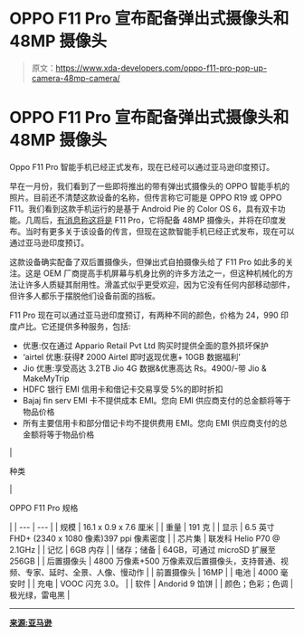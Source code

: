 # OPPO F11 Pro 宣布配备弹出式摄像头和 48MP 摄像头

> 原文：<https://www.xda-developers.com/oppo-f11-pro-pop-up-camera-48mp-camera/>

# OPPO F11 Pro 宣布配备弹出式摄像头和 48MP 摄像头

Oppo F11 Pro 智能手机已经正式发布，现在已经可以通过亚马逊印度预订。

早在一月份，我们看到了一些即将推出的带有弹出式摄像头的 OPPO 智能手机的照片。目前还不清楚这款设备的名称，但传言称它可能是 OPPO R19 或 OPPO F11。我们看到这款手机运行的是基于 Android Pie 的 Color OS 6，具有双卡功能。几周后，[有消息称这将是](https://www.xda-developers.com/oppo-f11-pro-india-48mp-camera/) F11 Pro，它将配备 48MP 摄像头，并将在印度发布。当时有更多关于该设备的传言，但现在这款智能手机已经正式发布，现在可以通过亚马逊印度预订。

这款设备确实配备了双后置摄像头，但弹出式自拍摄像头给了 F11 Pro 如此多的关注。这是 OEM 厂商提高手机屏幕与机身比例的许多方法之一，但这种机械化的方法让许多人质疑其耐用性。滑盖式似乎更受欢迎，因为它没有任何内部移动部件，但许多人都乐于摆脱他们设备前面的挡板。

F11 Pro 现在可以通过亚马逊印度预订，有两种不同的颜色，价格为 24，990 印度卢比。它还提供多种服务，包括:

*   优惠:仅在通过 Appario Retail Pvt Ltd 购买时提供全面的意外损坏保护
*   ‘airtel 优惠:获得₹ 2000 Airtel 即时返现优惠+ 10GB 数据福利’
*   Jio 优惠:享受高达 3.2TB Jio 4G 数据&优惠高达 Rs。4900/-带 Jio & MakeMyTrip
*   HDFC 银行 EMI 信用卡和借记卡交易享受 5%的即时折扣
*   Bajaj fin serv EMI 卡不提供成本 EMI。您向 EMI 供应商支付的总金额将等于物品价格
*   所有主要信用卡和部分借记卡均不提供费用 EMI。您向 EMI 供应商支付的总金额将等于物品价格

| 

种类

 | 

OPPO F11 Pro 规格

 |
| --- | --- |
| 规模 | 16.1 x 0.9 x 7.6 厘米 |
| 重量 | 191 克 |
| 显示 | 6.5 英寸 FHD+ (2340 x 1080 像素)397 ppi 像素密度 |
| 芯片集 | 联发科 Helio P70 @ 2.1GHz |
| 记忆 | 6GB 内存 |
| 储存；储备 | 64GB，可通过 microSD 扩展至 256GB |
| 后置摄像头 | 4800 万像素+500 万像素双后置摄像头，支持普通、视频、专家、延时、全景、人像、慢动作 |
| 前置摄像头 | 16MP |
| 电池 | 4000 毫安时 |
| 充电 | VOOC 闪充 3.0。 |
| 软件 | Andorid 9 馅饼 |
| 颜色；色彩；色调 | 极光绿，雷电黑 |

* * *

[**来源:亚马逊**](https://www.amazon.in/b?node=16225858031)